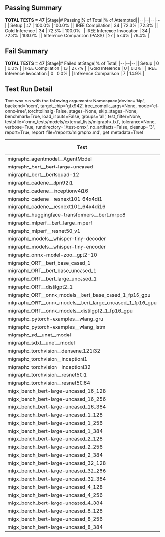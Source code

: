 ## Passing Summary

**TOTAL TESTS = 47**
|Stage|# Passing|% of Total|% of Attempted|
|--|--|--|--|
| Setup | 47 | 100.0% | 100.0% |
| IREE Compilation | 34 | 72.3% | 72.3% |
| Gold Inference | 34 | 72.3% | 100.0% |
| IREE Inference Invocation | 34 | 72.3% | 100.0% |
| Inference Comparison (PASS) | 27 | 57.4% | 79.4% |
## Fail Summary

**TOTAL TESTS = 47**
|Stage|# Failed at Stage|% of Total|
|--|--|--|
| Setup | 0 | 0.0% |
| IREE Compilation | 13 | 27.7% |
| Gold Inference | 0 | 0.0% |
| IREE Inference Invocation | 0 | 0.0% |
| Inference Comparison | 7 | 14.9% |
## Test Run Detail
Test was run with the following arguments:
Namespace(device='hip', backend='rocm', target_chip='gfx942', iree_compile_args=None, mode='cl-onnx-iree', torchtolinalg=False, stages=None, skip_stages=None, benchmark=True, load_inputs=False, groups='all', test_filter=None, testsfile='onnx_tests/models/external_lists/migraphx.txt', tolerance=None, verbose=True, rundirectory='./test-onnx', no_artifacts=False, cleanup='3', report=True, report_file='reports/migraphx.md', get_metadata=True)

| Test | Exit Status | Mean Benchmark Time (ms) | Notes |
|--|--|--|--|
| migraphx_agentmodel__AgentModel | compilation | None | |
| migraphx_bert__bert-large-uncased | PASS | 18.8902988505491 | |
| migraphx_bert__bertsquad-12 | compilation | None | |
| migraphx_cadene__dpn92i1 | compilation | None | |
| migraphx_cadene__inceptionv4i16 | compilation | None | |
| migraphx_cadene__resnext101_64x4di1 | compilation | None | |
| migraphx_cadene__resnext101_64x4di16 | compilation | None | |
| migraphx_huggingface-transformers__bert_mrpc8 | PASS | 7.09071074379608 | |
| migraphx_mlperf__bert_large_mlperf | Numerics | 27.30834346789962 | |
| migraphx_mlperf__resnet50_v1 | PASS | 4.695198777333834 | |
| migraphx_models__whisper-tiny-decoder | PASS | 42.481470022204455 | |
| migraphx_models__whisper-tiny-encoder | Numerics | 54.43877945654094 | |
| migraphx_onnx-model-zoo__gpt2-10 | compilation | None | |
| migraphx_ORT__bert_base_cased_1 | PASS | 109.10291081693555 | |
| migraphx_ORT__bert_base_uncased_1 | PASS | 105.81900364357149 | |
| migraphx_ORT__bert_large_uncased_1 | PASS | 464.32672677716863 | |
| migraphx_ORT__distilgpt2_1 | PASS | 58.53981922458237 | |
| migraphx_ORT__onnx_models__bert_base_cased_1_fp16_gpu | Numerics | 63.15556125517821 | |
| migraphx_ORT__onnx_models__bert_large_uncased_1_fp16_gpu | Numerics | 269.7114304173738 | |
| migraphx_ORT__onnx_models__distilgpt2_1_fp16_gpu | Numerics | 34.51167066611113 | |
| migraphx_pytorch-examples__wlang_gru | PASS | 16.6761420190423 | |
| migraphx_pytorch-examples__wlang_lstm | PASS | 7.408118984826348 | |
| migraphx_sd__unet__model | import_model | None | |
| migraphx_sdxl__unet__model | import_model | None | |
| migraphx_torchvision__densenet121i32 | compilation | None | |
| migraphx_torchvision__inceptioni1 | PASS | 4.967950792051852 | |
| migraphx_torchvision__inceptioni32 | compilation | None | |
| migraphx_torchvision__resnet50i1 | compilation | None | |
| migraphx_torchvision__resnet50i64 | compilation | None | |
| migx_bench_bert-large-uncased_16_128 | PASS | 32.43460597569179 | |
| migx_bench_bert-large-uncased_16_256 | PASS | 54.87216357738734 | |
| migx_bench_bert-large-uncased_16_384 | Numerics | 72.25314103222142 | |
| migx_bench_bert-large-uncased_1_128 | PASS | 12.156654457103905 | |
| migx_bench_bert-large-uncased_1_256 | PASS | 12.357867200319705 | |
| migx_bench_bert-large-uncased_1_384 | PASS | 19.63787614791231 | |
| migx_bench_bert-large-uncased_2_128 | PASS | 13.206092945554039 | |
| migx_bench_bert-large-uncased_2_256 | PASS | 14.895578263497915 | |
| migx_bench_bert-large-uncased_2_384 | PASS | 20.922346472027986 | |
| migx_bench_bert-large-uncased_32_128 | PASS | 67.48279661405832 | |
| migx_bench_bert-large-uncased_32_256 | PASS | 356.5066489834515 | |
| migx_bench_bert-large-uncased_32_384 | Numerics | 142.86742440114418 | |
| migx_bench_bert-large-uncased_4_128 | PASS | 14.329281908010136 | |
| migx_bench_bert-large-uncased_4_256 | PASS | 17.29292784584686 | |
| migx_bench_bert-large-uncased_4_384 | PASS | 25.95088629190016 | |
| migx_bench_bert-large-uncased_8_128 | PASS | 46.94176738586713 | |
| migx_bench_bert-large-uncased_8_256 | PASS | 27.12613841196379 | |
| migx_bench_bert-large-uncased_8_384 | PASS | 40.24500545131525 | |

